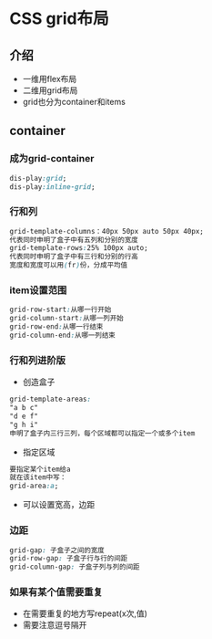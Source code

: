 # CSS grid布局

## 介绍
- 一维用flex布局
- 二维用grid布局
- grid也分为container和items

## **container**

### 成为grid-container
```css
dis-play:grid;
dis-play:inline-grid;
```

### 行和列
```css
grid-template-columns：40px 50px auto 50px 40px;
代表同时申明了盒子中有五列和分别的宽度
grid-template-rows:25% 100px auto;
代表同时申明了盒子中有三行和分别的行高
宽度和宽度可以用(fr)份，分成平均值
```
### item设置范围
```css
grid-row-start:从哪一行开始
grid-column-start:从哪一列开始
grid-row-end:从哪一行结束
grid-column-end:从哪一列结束
```

### 行和列进阶版
- 创造盒子
```css
grid-template-areas:
"a b c"
"d e f"
"g h i"
申明了盒子内三行三列，每个区域都可以指定一个或多个item
```
- 指定区域
```css
要指定某个item给a
就在该item中写：
grid-area:a;
```
- 可以设置宽高，边距

### 边距
```css
grid-gap: 子盒子之间的宽度
grid-row-gap: 子盒子行与行的间距
grid-column-gap: 子盒子列与列的间距
```

### 如果有某个值需要重复
- 在需要重复的地方写repeat(x次,值)
- 需要注意逗号隔开